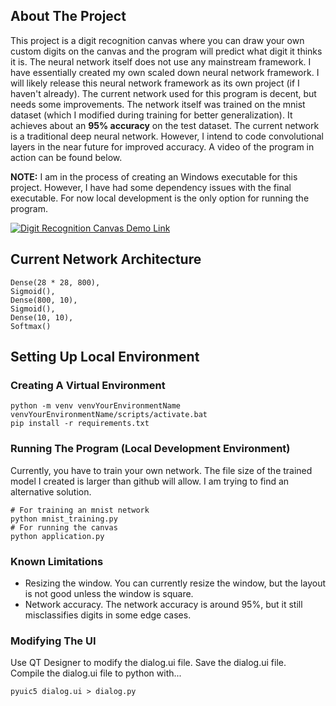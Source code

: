 ## About The Project

This project is a digit recognition canvas where you can draw your own custom digits on the canvas and the program will predict what digit it thinks it is. The neural network itself does not use any mainstream framework. I have essentially created my own scaled down neural network framework. I will likely release this neural network framework as its own project (if I haven't already). The current network used for this program is decent, but needs some improvements. The network itself was trained on the mnist dataset (which I modified during training for better generalization). It achieves about an **95% accuracy** on the test dataset. The current network is a traditional deep neural network. However, I intend to code convolutional layers in the near future for improved accuracy. A video of the program in action can be found below.

**NOTE:** I am in the process of creating an Windows executable for this project. However, I have had some dependency issues with the final executable. For now local development is the only option for running the program.

[![Digit Recognition Canvas Demo Link](https://img.youtube.com/vi/b7AX3uBqzZ8/0.jpg)](https://youtu.be/b7AX3uBqzZ8)

## Current Network Architecture

```
Dense(28 * 28, 800),
Sigmoid(),
Dense(800, 10),
Sigmoid(),
Dense(10, 10),
Softmax()
```

## Setting Up Local Environment

### Creating A Virtual Environment

```
python -m venv venvYourEnvironmentName
venvYourEnvironmentName/scripts/activate.bat
pip install -r requirements.txt
```

### Running The Program (Local Development Environment)

Currently, you have to train your own network. The file size of the trained model I created is larger than github will allow. I am trying to find an alternative solution.
```
# For training an mnist network
python mnist_training.py
# For running the canvas
python application.py
```

### Known Limitations
- Resizing the window. You can currently resize the window, but the layout is not good unless the window is square.
- Network accuracy. The network accuracy is around 95%, but it still misclassifies digits in some edge cases.

### Modifying The UI
Use QT Designer to modify the dialog.ui file.
Save the dialog.ui file.  
Compile the dialog.ui file to python with...   
```
pyuic5 dialog.ui > dialog.py
```
